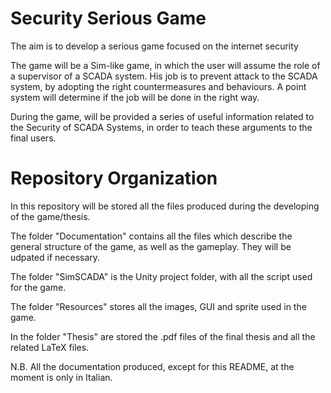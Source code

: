 # Security Serious Game
The aim is to develop a serious game focused on the internet security

The game will be a Sim-like game, in which the user will assume the role of a supervisor of a SCADA system.
His job is to prevent attack to the SCADA system, by adopting the right countermeasures and behaviours. 
A point system will determine if the job will be done in the right way.
 
During the game, will be provided a series of useful information related to the Security of SCADA Systems, in order to teach these arguments to the final users. 
 
 
# Repository Organization
 
In this repository will be stored all the files produced during the developing of the game/thesis.
 
The folder "Documentation" contains all the files which describe the general structure of the game, as well as the gameplay. They will be udpated if necessary.

The folder "SimSCADA" is the Unity project folder, with all the script used for the game.

The folder "Resources" stores all the images, GUI and sprite used in the game.

In the folder "Thesis" are stored the .pdf files of the final thesis and all the related LaTeX files.

N.B.
All the documentation produced, except for this README, at the moment is only in Italian.